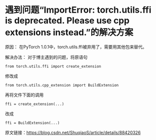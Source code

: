 # 遇到问题“ImportError: torch.utils.ffi is deprecated. Please use cpp extensions instead.”的解决方案

原因： 在PyTorch 1.0.1中，torch.utils.ffi被弃用了，需要用其他包来替代。

解决办法： 对于博主遇到的问题，将原语句
```
from torch.utils.ffi import create_extension
```
修改成
```
from torch.utils.cpp_extension import BuildExtension
```
再将文件下面的调用
```
ffi = create_extension(...)
```
改成
```
ffi = BuildExtension(...)
```
原文链接：https://blog.csdn.net/ShuqiaoS/article/details/88420326
